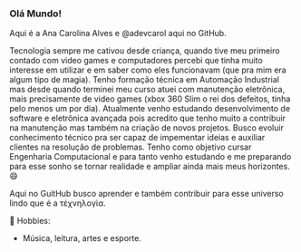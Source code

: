 ### Olá Mundo! 
Aqui é a Ana Carolina Alves e @adevcarol aqui no GitHub.

Tecnologia sempre me cativou desde criança, quando tive meu primeiro contado com video games e computadores percebi que tinha muito interesse em utilizar e em saber como eles funcionavam (que pra mim era algum tipo de magia). Tenho formação técnica em Automação Industrial mas desde quando terminei meu curso atuei com manutenção eletrônica, mais precisamente de video games (xbox 360 Slim o rei dos defeitos, tinha pelo menos um por dia). Atualmente venho estudando desenvolvimento de software e eletrônica avançada pois acredito que tenho muito a contribuir na manutenção mas também na criação de novos projetos.
Busco evoluir conhecimento técnico pra ser capaz de impementar ideias e auxiliar clientes na resolução de problemas. Tenho como objetivo cursar Engenharia Computacional e para tanto venho estudando e me preparando para esse sonho se tornar realidade e ampliar ainda mais meus horizontes. 😄

Aqui no GuitHub busco aprender e também contribuir para esse universo lindo que é a τέχνηλογία.

🌼 Hobbies:
- Música, leitura, artes e esporte.

<!---
adevcarol/adevcarol is a ✨ special ✨ repository because its `README.md` (this file) appears on your GitHub profile.
You can click the Preview link to take a look at your changes.
--->
